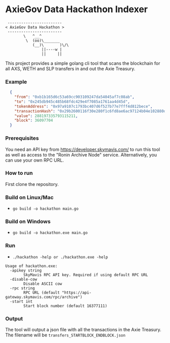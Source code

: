 # AxieGov Data Hackathon Indexer

```
 ------------------------
< AxieGov Data Hackathon >
 ------------------------
        \   ^__^
         \  (oo)\_______
            (__)\       )\/\
                ||----w |
                ||     ||

```


This project provides a simple golang cli tool that scans the blockchain for all AXS, WETH and SLP transfers in and out the Axie Treasury.

### Example

```json
  {
    "from": "0xb1b165d6c53a69cc903109247da54045af7c08ab",
    "to": "0x245db945c485b68fdc429e4f7085a1761aa4d45d",
    "tokenAddress": "0x97a9107c1793bc407d6f527b77e7fff4d812bece",
    "transactionHash": "0x29b2600116f30e280f1c6fd8ae6ac97124b04e102880d36d8570ad7a872cc158",
    "value": 288197335793115211,
    "block": 36097704
  }
```

### Prerequisites

You need an API key from https://developer.skymavis.com/ to run this tool as well as access to the "Ronin Archive Node" service. Alternatively, you can use your own RPC URL.

### How to run

First clone the repository. 

### Build on Linux/Mac

- `go build -o hackathon main.go`

### Build on Windows

- `go build -o hackathon.exe main.go`

### Run

- `./hackathon -help or ./hackathon.exe -help`

```
Usage of hackathon.exe:
  -apikey string
        SkyMavis RPC API key. Required if using default RPC URL
  -disable-cow
        Disable ASCII cow
  -rpc string
        RPC URL (default "https://api-gateway.skymavis.com/rpc/archive")
  -start int
        Start block number (default 16377111)
```


### Output 

The tool will output a json file with all the transactions in the Axie Treasury. The filename will be `transfers_STARTBLOCK_ENDBLOCK.json`
